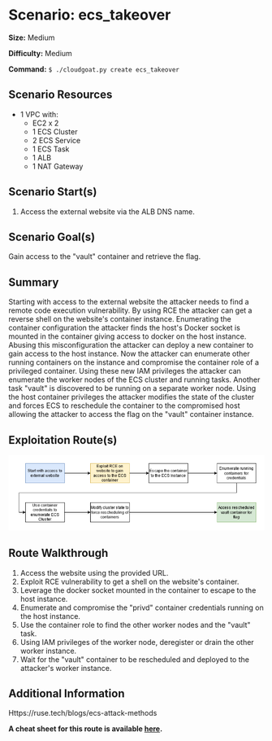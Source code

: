 # Scenario: ecs_takeover

**Size:** Medium

**Difficulty:** Medium

**Command:** `$ ./cloudgoat.py create ecs_takeover`

## Scenario Resources

- 1 VPC with:
    - EC2 x 2
    - 1 ECS Cluster
    - 2 ECS Service
    - 1 ECS Task 
    - 1 ALB
    - 1 NAT Gateway

## Scenario Start(s)

1. Access the external website via the ALB DNS name.

## Scenario Goal(s)

Gain access to the "vault" container and retrieve the flag.

## Summary

Starting with access to the external website the attacker needs to find a remote code execution vulnerability. By using RCE the attacker can get a reverse shell on the website's container instance. Enumerating the container configuration the attacker finds the host's Docker socket is mounted in the container giving access to docker on the host instance. Abusing this misconfiguration the attacker can deploy a new container to gain access to the host instance. Now the attacker can enumerate other running containers on the instance and compromise the container role of a privileged container. Using these new IAM privileges the attacker can enumerate the worker nodes of the ECS cluster and running tasks. Another task "vault" is discovered to be running on a separate worker node. Using the host container privileges the attacker modifies the state of the cluster and forces ECS to reschedule the container to the compromised host allowing the attacker to access the flag on the "vault" container instance. 

## Exploitation Route(s)

![Scenario Route(s)](assets/diagram.png)

## Route Walkthrough 

1. Access the website using the provided URL.
2. Exploit RCE vulnerability to get a shell on the website's container.
3. Leverage the docker socket mounted in the container to escape to the host instance.
4. Enumerate and compromise the "privd" container credentials running on the host instance.
5. Use the container role to find the other worker nodes and the "vault" task.
6. Using IAM privileges of the worker node, deregister or drain the other worker instance.
7. Wait for the "vault" container to be rescheduled and deployed to the attacker's worker instance.


## Additional Information

Https://ruse.tech/blogs/ecs-attack-methods

**A cheat sheet for this route is available [here](./cheat_sheet.md).**
